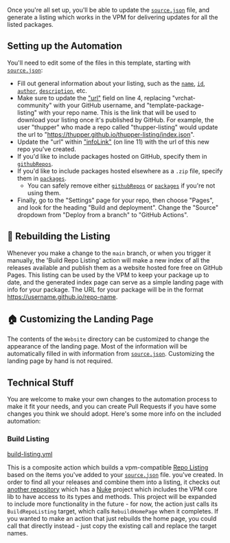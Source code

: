 

Once you're all set up, you'll be able to update the [`source.json`](source.json) file, and generate a listing which works in the VPM for delivering updates for all the listed packages.


  
## Setting up the Automation

You'll need to edit some of the files in this template, starting with [`source.json`](source.json):
- Fill out general information about your listing, such as the [`name`](source.json#L2), [`id`](source.json#L3), [`author`](source.json#L5), [`description`](source.json#L10), etc.
- Make sure to update the ["url"](source.json#L4) field on line 4, replacing "vrchat-community" with your GitHub username, and "template-package-listing" with your repo name. This is the link that will be used to download your listing once it's published by GitHub. For example, the user "thupper" who made a repo called "thupper-listing" would update the url to "https://thupper.github.io/thupper-listing/index.json".
- Update the "url" within ["infoLink"](source.json#L11) (on line 11) with the url of this new repo you've created.
- If you'd like to include packages hosted on GitHub, specify them in [`githubRepos`](source.json#L16).
- If you'd like to include packages hosted elsewhere as a `.zip` file, specify them in [`packages`](source.json#L19).
  - You can safely remove either [`githubRepos`](source.json#L16) or [`packages`](source.json#L19) if you're not using them. 
- Finally, go to the "Settings" page for your repo, then choose "Pages", and look for the heading "Build and deployment". Change the "Source" dropdown from "Deploy from a branch" to "GitHub Actions".

## 📃 Rebuilding the Listing

Whenever you make a change to the `main` branch, or when you trigger it manually, the 'Build Repo Listing' action will make a new index of all the releases available and publish them as a website hosted fore free on GitHub Pages. This listing can be used by the VPM to keep your package up to date, and the generated index page can serve as a simple landing page with info for your package. The URL for your package will be in the format https://username.github.io/repo-name.

## 🏠 Customizing the Landing Page

The contents of the `Website` directory can be customized to change the appearance of the landing page. Most of the information will be automatically filled in with information from [`source.json`](source.json). Customizing the landing page by hand is not required.

## Technical Stuff

You are welcome to make your own changes to the automation process to make it fit your needs, and you can create Pull Requests if you have some changes you think we should adopt. Here's some more info on the included automation:

### Build Listing
[build-listing.yml](.github/workflows/build-listing.yml)

This is a composite action which builds a vpm-compatible [Repo Listing](https://vcc.docs.vrchat.com/vpm/repos) based on the items you've added to your [`source.json`](source.json) file. you've created. In order to find all your releases and combine them into a listing, it checks out [another repository](https://github.com/vrchat-community/package-list-action) which has a [Nuke](https://nuke.build/) project which includes the VPM core lib to have access to its types and methods. This project will be expanded to include more functionality in the future - for now, the action just calls its `BuildRepoListing` target, which calls `RebuildHomePage` when it completes. If you wanted to make an action that just rebuilds the home page, you could call that directly instead - just copy the existing call and replace the target names.
